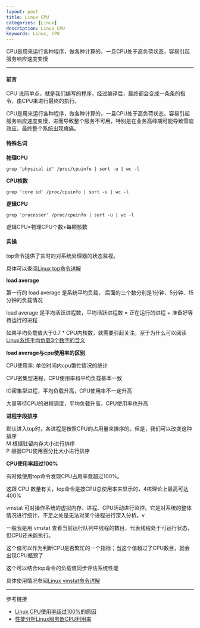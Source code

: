 ```yaml
---
layout: post
title: Linux CPU
categories: [Linux]
description: Linux CPU
keywords: Linux, CPU
---
```


CPU是用来运行各种程序，做各种计算的，一旦CPU处于高负荷状态，容易引起服务响应速度变慢

---

#### 前言

CPU 说简单点，就是我们编写的程序，经过编译后，最终都会变成一条条的指令，由CPU来进行最终的执行。

CPU是用来运行各种程序，做各种计算的，一旦CPU处于高负荷状态，容易引起服务响应速度变慢，进而导致整个服务不可用，特别是在业务高峰期可能导致雪崩效应，最终整个系统出现瘫痪。

#### 特殊名词

**物理CPU**

`grep 'physical id' /proc/cpuinfo | sort -u | wc -l`

**CPU核数**

`grep 'core id' /proc/cpuinfo | sort -u | wc -l`

**逻辑CPU**

`grep 'processor' /proc/cpuinfo | sort -u | wc -l`

逻辑CPU=物理CPU个数×每颗核数

#### 实操

top命令提供了实时的对系统处理器的状态监视。

具体可以查阅[Linux top命令详解](https://www.jellythink.com/archives/421)

**load average**

第一行的 load average 是系统平均负载， 后面的三个数分别是1分钟、5分钟、15分钟的负载情况

load average 是平均活跃进程数，平均活跃进程数 = 正在运行的进程 + 准备好等待运行的进程

如果平均负载值大于0.7 * CPU内核数，就需要引起关注。至于为什么可以阅读[Linux系统平均负载3个数字的含义](https://blog.csdn.net/zwldx/article/details/82812704)

**load average与cpu使用率的区别**

CPU使用率: 单位时间内cpu繁忙情况的统计

CPU密集型进程，CPU使用率和平均负载基本一致

IO密集型进程，平均负载升高，CPU使用率不一定升高

大量等待CPU的进程调度，平均负载升高，CPU使用率也升高

**进程字段排序**

默认进入top时，各进程是按照CPU的占用量来排序的。但是，我们可以改变这种排序  
M 根据驻留内存大小进行排序  
P 根据CPU使用百分比大小进行排序

**CPU使用率超过100%**

有时候使用top命令发现CPU占用率竟超过100%。

这跟 CPU 数量有关，top命令是按CPU总使用率来显示的，4核理论上最高可达400%

vmstat 可对操作系统的虚拟内存、进程、CPU活动进行监控。它是对系统的整体情况进行统计，不足之处是无法对某个进程进行深入分析。v

一般我是用 vmstat 查看当前运行队列中线程的数目，代表线程处于可运行状态，但CPU还未能执行。

这个值可以作为判断CPU是否繁忙的一个指标；当这个值超过了CPU数目，就会出现CPU瓶颈了

这个可以结合top命令的负载值同步评估系统性能

具体使用情况参阅[Linux vmstat命令详解](https://www.jellythink.com/archives/419)


---
参考链接
* [Linux CPU使用率超过100%的原因](https://blog.csdn.net/guotao15285007494/article/details/84135713)
* [性能分析Linux服务器CPU利用率](https://www.cnblogs.com/shengs/p/5148284.html)












